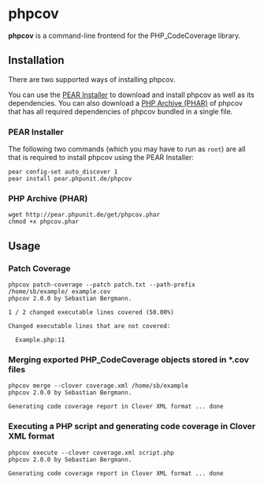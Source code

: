 # phpcov

**phpcov** is a command-line frontend for the PHP_CodeCoverage library.

## Installation

There are two supported ways of installing phpcov.

You can use the [PEAR Installer](http://pear.php.net/manual/en/guide.users.commandline.cli.php) to download and install phpcov as well as its dependencies. You can also download a [PHP Archive (PHAR)](http://php.net/phar) of phpcov that has all required dependencies of phpcov bundled in a single file.

### PEAR Installer

The following two commands (which you may have to run as `root`) are all that is required to install phpcov using the PEAR Installer:

    pear config-set auto_discover 1
    pear install pear.phpunit.de/phpcov

### PHP Archive (PHAR)

    wget http://pear.phpunit.de/get/phpcov.phar
    chmod +x phpcov.phar

## Usage

### Patch Coverage

    phpcov patch-coverage --patch patch.txt --path-prefix /home/sb/example/ example.cov
    phpcov 2.0.0 by Sebastian Bergmann.

    1 / 2 changed executable lines covered (50.00%)

    Changed executable lines that are not covered:

      Example.php:11

### Merging exported PHP_CodeCoverage objects stored in *.cov files

    phpcov merge --clover coverage.xml /home/sb/example
    phpcov 2.0.0 by Sebastian Bergmann.

    Generating code coverage report in Clover XML format ... done

### Executing a PHP script and generating code coverage in Clover XML format

    phpcov execute --clover coverage.xml script.php
    phpcov 2.0.0 by Sebastian Bergmann.

    Generating code coverage report in Clover XML format ... done
